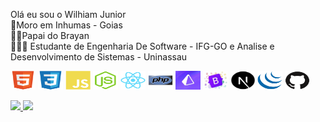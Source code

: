 Olá eu sou o Wilhiam Junior<br>
🏡Moro em Inhumas - Goias<br>
👶🏾Papai do Brayan <br>
👨🏾‍🎓 Estudante de Engenharia De Software - IFG-GO e Analise e Desenvolvimento de Sistemas - Uninassau<br>
<div> <img align="center" alt="Rafa-HTML" height="30" width="40" src="https://raw.githubusercontent.com/devicons/devicon/master/icons/html5/html5-original.svg">
<img align="center" alt="Rafa-CSS" height="30" width="40" src="https://raw.githubusercontent.com/devicons/devicon/master/icons/css3/css3-original.svg">
<img align="center" alt="Rafa-Js" height="30" width="40" src="https://raw.githubusercontent.com/devicons/devicon/master/icons/javascript/javascript-plain.svg">
<img align="center" alt="Rafa-Js" height="30" width="40" src="https://raw.githubusercontent.com/devicons/devicon/master/icons/nodejs/nodejs-original.svg">
 <img align="center" alt="Rafa-Js" height="30" width="40" src="https://raw.githubusercontent.com/devicons/devicon/master/icons/react/react-original.svg">
  <img align="center" alt="Rafa-Js" height="30" width="40" src="https://raw.githubusercontent.com/devicons/devicon/master/icons/php/php-original.svg">
 <img align="center" alt="Rafa-Js" height="30" width="40" src="https://github.com/wilhiamopyt/iconDev/blob/main/prisma.jpg">
 <img align="center" alt="Rafa-Js" height="30" width="40" src="https://github.com/wilhiamopyt/iconDev/blob/main/bootstrap.jpg">
 <img align="center" alt="Rafa-Js" height="30" width="40" src="https://github.com/Wilhiamjr/iconDev/blob/main/nextjs.png">
  <img align="center" alt="Rafa-Js" height="30" width="40" src="https://raw.githubusercontent.com/devicons/devicon/master/icons/jquery/jquery-original.svg">
<img align="center" alt="Rafa-Js" height="30" width="40" src="https://raw.githubusercontent.com/devicons/devicon/master/icons/github/github-original.svg"><br>
 <br><div style="display:inline_block">
  <a href="https://github.com/wilhiamjr">
  <img height="150em" src="https://github-readme-stats.vercel.app/api?username=wilhiamjr&show_icons=true&theme=blue-green&_all_commits=true&count_private=true"/>
 <a href="ttps://github.com/wilhiamjr/github-readme-stats">
<img height="150em"  src="https://github-readme-stats.vercel.app/api/top-langs/?username=Wilhiamjr&layout=compact&theme=blue-green"/>
</div>

   
